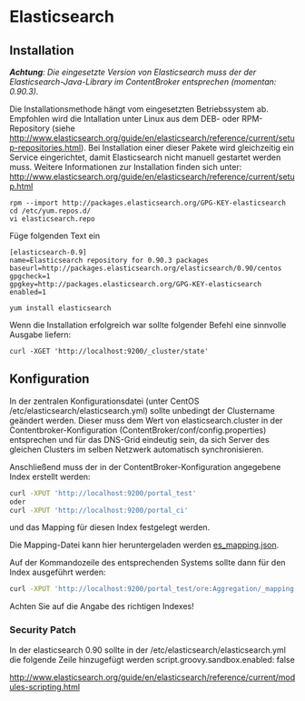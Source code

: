 # Elasticsearch

## Installation

_**Achtung**: Die eingesetzte Version von Elasticsearch muss der der Elasticsearch-Java-Library im ContentBroker entsprechen (momentan: 0.90.3)._

Die Installationsmethode hängt vom eingesetzten Betriebssystem ab. Empfohlen wird die Intallation unter Linux aus dem DEB- oder RPM-Repository (siehe http://www.elasticsearch.org/guide/en/elasticsearch/reference/current/setup-repositories.html). Bei Installation einer dieser Pakete wird gleichzeitig ein Service eingerichtet, damit Elasticsearch nicht manuell gestartet werden muss. Weitere Informationen zur Installation finden sich unter: http://www.elasticsearch.org/guide/en/elasticsearch/reference/current/setup.html

    rpm --import http://packages.elasticsearch.org/GPG-KEY-elasticsearch
    cd /etc/yum.repos.d/
    vi elasticsearch.repo

Füge folgenden Text ein

```
[elasticsearch-0.9]
name=Elasticsearch repository for 0.90.3 packages
baseurl=http://packages.elasticsearch.org/elasticsearch/0.90/centos
gpgcheck=1
gpgkey=http://packages.elasticsearch.org/GPG-KEY-elasticsearch
enabled=1
```

    yum install elasticsearch

Wenn die Installation erfolgreich war sollte folgender Befehl eine sinnvolle Ausgabe liefern:

    curl -XGET 'http://localhost:9200/_cluster/state'
	
## Konfiguration

In der zentralen Konfigurationsdatei (unter CentOS /etc/elasticsearch/elasticsearch.yml) sollte unbedingt der Clustername geändert werden. Dieser muss dem Wert von elasticsearch.cluster in der Contentbroker-Konfiguration (ContentBroker/conf/config.properties) entsprechen und für das DNS-Grid eindeutig sein, da sich Server des gleichen Clusters im selben Netzwerk automatisch synchronisieren.

Anschließend muss der in der ContentBroker-Konfiguration angegebene Index erstellt werden:

```bash
curl -XPUT 'http://localhost:9200/portal_test'
oder
curl -XPUT 'http://localhost:9200/portal_ci'
```

und das Mapping für diesen Index festgelegt werden.

Die Mapping-Datei kann hier heruntergeladen werden [es_mapping.json](../conf/es_mapping.json).

Auf der Kommandozeile des entsprechenden Systems sollte dann für den Index ausgeführt werden:

```bash
curl -XPUT 'http://localhost:9200/portal_test/ore:Aggregation/_mapping' -d @es_mapping.json
```
    
Achten Sie auf die Angabe des richtigen Indexes!

### Security Patch

In der elasticsearch 0.90 sollte in der /etc/elasticsearch/elasticsearch.yml die folgende Zeile hinzugefügt werden
script.groovy.sandbox.enabled: false

http://www.elasticsearch.org/guide/en/elasticsearch/reference/current/modules-scripting.html
